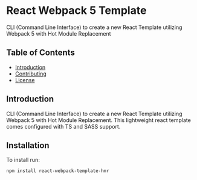 # React Webpack 5 Template

CLI (Command Line Interface) to create a new React Template utilizing Webpack 5 with Hot Module Replacement

## Table of Contents

- [Introduction](#introduction)
- [Contributing](#contributing)
- [License](#license)

## Introduction

CLI (Command Line Interface) to create a new React Template utilizing Webpack 5 with Hot Module Replacement. This lightweight react template comes configured with TS and SASS support.

## Installation

To install run:

```bash
npm install react-webpack-template-hmr
```
